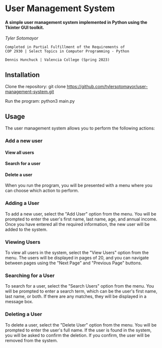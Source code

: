 # User Management System
#### A simple user management system implemented in Python using the Tkinter GUI toolkit.

*Tyler Sotomayor*

    Completed in Partial Fulfillment of the Requirements of 
    COP 2930 | Select Topics in Computer Programming - Python

    Dennis Hunchuck | Valencia College (Spring 2023)

## Installation
Clone the repository: git clone https://github.com/tylersotomayor/user-management-system.git

Run the program: python3 main.py

## Usage
The user management system allows you to perform the following actions:

### Add a new user
#### View all users
#### Search for a user
#### Delete a user
When you run the program, you will be presented with a menu where you can choose which action to perform.

### Adding a User
To add a new user, select the "Add User" option from the menu. You will be prompted to enter the user's first name, 
last name, age, and annual income. Once you have entered all the required information, the new user will be 
added to the system.

### Viewing Users
To view all users in the system, select the "View Users" option from the menu. 
The users will be displayed in pages of 20, and you can navigate between pages 
using the "Next Page" and "Previous Page" buttons.

### Searching for a User
To search for a user, select the "Search Users" option from the menu. You will be prompted to enter a search term, 
which can be the user's first name, last name, or both. 
If there are any matches, they will be displayed in a message box.

### Deleting a User
To delete a user, select the "Delete User" option from the menu. You will be prompted to enter the user's full name. 
If the user is found in the system, you will be asked to confirm the deletion. 
If you confirm, the user will be removed from the system.